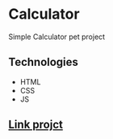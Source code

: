 # Calculator
Simple Calculator pet project
## Technologies
+ HTML
+ CSS
+ JS

## [Link projct](https://calculator-alpha-sepia.vercel.app/)
